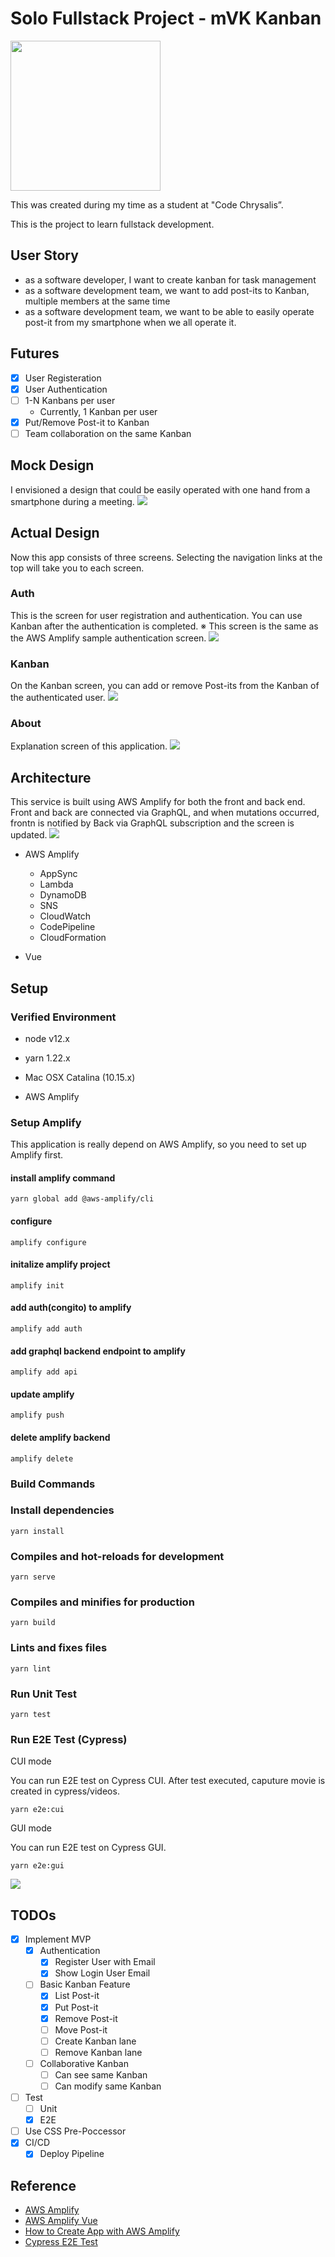 # Solo Fullstack Project - mVK Kanban

<img src="./img/logo.png" width=240px/>

This was created during my time as a student at "Code Chrysalis”.

This is the project to learn fullstack development.

## User Story

- as a software developer, I want to create kanban for task management
- as a software development team, we want to add post-its to Kanban, multiple members at the same time
- as a software development team, we want to be able to easily operate post-it from my smartphone when we all operate it.

## Futures

- [x] User Registeration
- [x] User Authentication
- [ ] 1-N Kanbans per user
  - Currently, 1 Kanban per user
- [x] Put/Remove Post-it to Kanban
- [ ] Team collaboration on the same Kanban

## Mock Design

I envisioned a design that could be easily operated with one hand from a smartphone during a meeting.
![](./img/MVP-mock.jpg)

## Actual Design

Now this app consists of three screens. Selecting the navigation links at the top will take you to each screen.

### Auth

This is the screen for user registration and authentication. You can use Kanban after the authentication is completed.
※ This screen is the same as the AWS Amplify sample authentication screen.
![](./img/auth.png)

### Kanban

On the Kanban screen, you can add or remove Post-its from the Kanban of the authenticated user.
![](./img/screen.png)

### About

Explanation screen of this application.
![](./img/about.png)

## Architecture

This service is built using AWS Amplify for both the front and back end. Front and back are connected via GraphQL, and when mutations occurred, frontn is notified by Back via GraphQL subscription and the screen is updated.
![](./img/architecture.png)

- AWS Amplify

  - AppSync
  - Lambda
  - DynamoDB
  - SNS
  - CloudWatch
  - CodePipeline
  - CloudFormation

- Vue

## Setup

### Verified Environment

- node v12.x
- yarn 1.22.x

- Mac OSX Catalina (10.15.x)
- AWS Amplify

### Setup Amplify

This application is really depend on AWS Amplify, so you need to set up Amplify first.

#### install amplify command

```
yarn global add @aws-amplify/cli
```

#### configure

```
amplify configure
```

#### initalize amplify project

```
amplify init
```

#### add auth(congito) to amplify

```
amplify add auth
```

#### add graphql backend endpoint to amplify

```
amplify add api
```

#### update amplify

```
amplify push
```

#### delete amplify backend

```
amplify delete
```

### Build Commands

### Install dependencies

```
yarn install
```

### Compiles and hot-reloads for development

```
yarn serve
```

### Compiles and minifies for production

```
yarn build
```

### Lints and fixes files

```
yarn lint
```

### Run Unit Test

```
yarn test
```

### Run E2E Test (Cypress)

CUI mode

You can run E2E test on Cypress CUI. After test executed, caputure movie is created in cypress/videos.

```
yarn e2e:cui
```

GUI mode

You can run E2E test on Cypress GUI.

```
yarn e2e:gui
```

![](./img/cypress.png)

## TODOs

- [x] Implement MVP
  - [x] Authentication
    - [x] Register User with Email
    - [x] Show Login User Email
  - [ ] Basic Kanban Feature
    - [x] List Post-it
    - [x] Put Post-it
    - [x] Remove Post-it
    - [ ] Move Post-it
    - [ ] Create Kanban lane
    - [ ] Remove Kanban lane
  - [ ] Collaborative Kanban
    - [ ] Can see same Kanban
    - [ ] Can modify same Kanban
- [ ] Test
  - [ ] Unit
  - [x] E2E
- [ ] Use CSS Pre-Poccessor
- [x] CI/CD
  - [x] Deploy Pipeline

## Reference

- [AWS Amplify](https://docs.amplify.aws/)
- [AWS Amplify Vue](https://github.com/aws-amplify/amplify-js/tree/master/packages/aws-amplify-vue)
- [How to Create App with AWS Amplify](https://aws.amazon.com/jp/builders-flash/202008/amplify-crud-app/)
- [Cypress E2E Test](https://www.cypress.io/)
